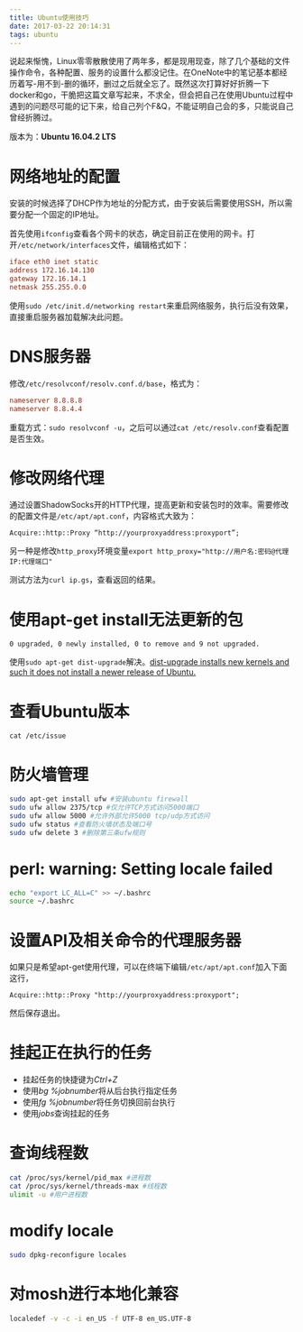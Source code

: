 ```yaml
---
title: Ubuntu使用技巧
date: 2017-03-22 20:14:31
tags: ubuntu
---
```


说起来惭愧，Linux零零散散使用了两年多，都是现用现查，除了几个基础的文件操作命令，各种配置、服务的设置什么都没记住。在OneNote中的笔记基本都经历着写-用不到-删的循环，删过之后就全忘了。既然这次打算好好折腾一下docker和go，干脆把这篇文章写起来，不求全，但会把自己在使用Ubuntu过程中遇到的问题尽可能的记下来，给自己列个F&Q，不能证明自己会的多，只能说自己曾经折腾过。

版本为：**Ubuntu 16.04.2 LTS**

# 网络地址的配置

安装的时候选择了DHCP作为地址的分配方式，由于安装后需要使用SSH，所以需要分配一个固定的IP地址。

首先使用`ifconfig`查看各个网卡的状态，确定目前正在使用的网卡。打开`/etc/network/interfaces`文件，编辑格式如下：

``` conf
iface eth0 inet static
address 172.16.14.130
gateway 172.16.14.1
netmask 255.255.0.0
```

使用`sudo /etc/init.d/networking restart`来重启网络服务，执行后没有效果，直接重启服务器加载解决此问题。

# DNS服务器

修改`/etc/resolvconf/resolv.conf.d/base`，格式为：

``` conf
nameserver 8.8.8.8
nameserver 8.8.4.4
```

重载方式：`sudo resolvconf -u`，之后可以通过`cat /etc/resolv.conf`查看配置是否生效。

# 修改网络代理

通过设置ShadowSocks开的HTTP代理，提高更新和安装包时的效率。需要修改的配置文件是`/etc/apt/apt.conf`，内容格式大致为：

`Acquire::http::Proxy “http://yourproxyaddress:proxyport”;`

另一种是修改`http_proxy`环境变量`export http_proxy="http://用户名:密码@代理IP:代理端口"`

测试方法为`curl ip.gs`，查看返回的结果。

# 使用apt-get install无法更新的包

`0 upgraded, 0 newly installed, 0 to remove and 9 not upgraded.`

使用`sudo apt-get dist-upgrade`解决。[dist-upgrade installs new kernels and such it does not install a newer release of Ubuntu.](http://askubuntu.com/questions/352635/0-upgraded-0-newly-installed-0-to-remove-and-428-not-upgraded)

# 查看Ubuntu版本

`cat /etc/issue`

# 防火墙管理

``` bash
sudo apt-get install ufw #安装ubuntu firewall
sudo ufw allow 2375/tcp #仅允许TCP方式访问5000端口
sudo ufw allow 5000 #允许外部允许5000 tcp/udp方式访问
sudo ufw status #查看防火墙状态及端口号
sudo ufw delete 3 #删除第三条ufw规则
```

# perl: warning: Setting locale failed

``` bash
echo "export LC_ALL=C" >> ~/.bashrc
source ~/.bashrc
```

# 设置API及相关命令的代理服务器

 如果只是希望apt-get使用代理，可以在终端下编辑`/etc/apt/apt.conf`加入下面这行，

``` plain
Acquire::http::Proxy "http://yourproxyaddress:proxyport";
```

然后保存退出。

# 挂起正在执行的任务

* 挂起任务的快捷键为*Ctrl+Z*
* 使用*bg %jobnumber*将从后台执行指定任务
* 使用*fg %jobnumber*将任务切换回前台执行
* 使用*jobs*查询挂起的任务

# 查询线程数

``` bash
cat /proc/sys/kernel/pid_max #进程数
cat /proc/sys/kernel/threads-max #线程数
ulimit -u #用户进程数
```

# modify locale

``` bash
sudo dpkg-reconfigure locales
```

# 对mosh进行本地化兼容

``` bash
localedef -v -c -i en_US -f UTF-8 en_US.UTF-8
```